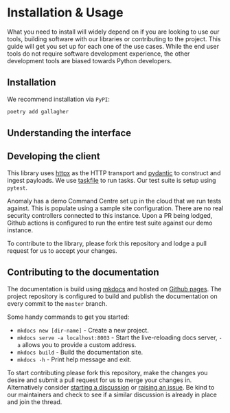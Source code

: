 # Installation & Usage

What you need to install will widely depend on if you are looking to use our tools, building software with our libraries or contributing to the project. This guide will get you set up for each one of the use cases. While the end user tools do not require software development experience, the other development tools are biased towards Python developers.

## Installation

We recommend installation via `PyPI`:

```bash
poetry add gallagher
```

## Understanding the interface

## Developing the client

This library uses [httpx](https://www.python-httpx.org) as the HTTP transport and [pydantic](https://pydantic.dev) to construct and ingest payloads. We use [taskfile](https://taskfile.dev) to run tasks. Our test suite is setup using `pytest`.

Anomaly has a demo Command Centre set up in the cloud that we run tests against. This is populate using a sample site configuration. There are no real security controllers connected to this instance. Upon a PR being lodged, Github actions is configured to run the entire test suite against our demo instance.

To contribute to the library, please fork this repository and lodge a pull request for us to accept your changes.

## Contributing to the documentation

The documentation is build using [mkdocs](https://www.mkdocs.org) and hosted on [Github pages](https://anomaly.github.io/gallagher/). The project repository is configured to build and publish the documentation on every commit to the `master` branch.

Some handy commands to get you started:

- `mkdocs new [dir-name]` - Create a new project.
- `mkdocs serve -a localhost:8003` - Start the live-reloading docs server, `-a` allows you to provide a custom address.
- `mkdocs build` - Build the documentation site.
- `mkdocs -h` - Print help message and exit.

To start contributing please fork this repository, make the changes you desire and submit a pull request for us to merge your changes in. Alternatively consider [starting a discussion](https://github.com/anomaly/gallagher/discussions) or [raising an issue](https://github.com/anomaly/gallagher/issues). Be kind to our maintainers and check to see if a similar discussion is already in place and join the thread.
